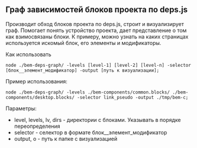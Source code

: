 Граф зависимостей блоков проекта по deps.js
--------------------------------
Производит обход блоков проекта по deps.js, строит и визуализирует граф.
Помогает понять устройство проекта, дает представление о том как взимосвязаны блоки.
К примеру, можно узнать на каких страницах используется искомый блок, его элементы и модификаторы.

Как использовать
```
node ./bem-deps-graph/ -levels [level-1] [level-2] [level-n] -selector [блок__элемент_модификатор] -output [путь к визуализации];
```

Пример использования:
```
node ./bem-deps-graph/ -levels ./bem-components/common.blocks/ ./bem-components/desktop.blocks/ -selector link_pseudo -output ./tmp/bem-c;
```

Параметры:
* level, levels, lv, dirs - директории с блоками. Указывать в порядке переопределения
* selector - селектор в формате блок__элемент_модификатор
* output, o - путь к папке с визуализацией